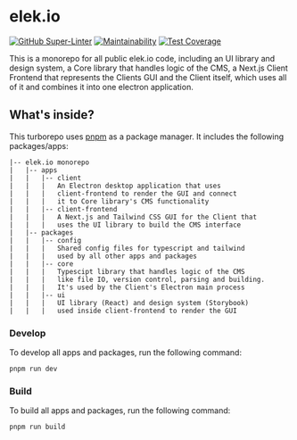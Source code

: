 # elek.io

[![GitHub Super-Linter](https://github.com/elek-io/elek.io/workflows/Lint%20Code%20Base/badge.svg)](https://github.com/marketplace/actions/super-linter)
[![Maintainability](https://api.codeclimate.com/v1/badges/01462e6a23d258bea092/maintainability)](https://codeclimate.com/github/elek-io/elek.io/maintainability)
[![Test Coverage](https://api.codeclimate.com/v1/badges/01462e6a23d258bea092/test_coverage)](https://codeclimate.com/github/elek-io/elek.io/test_coverage)

This is a monorepo for all public elek.io code, including an UI library and design system, a Core library that handles logic of the CMS, a Next.js Client Frontend that represents the Clients GUI and the Client itself, which uses all of it and combines it into one electron application.

## What's inside?

This turborepo uses [pnpm](https://pnpm.io) as a package manager. It includes the following packages/apps:

```
|-- elek.io monorepo
|   |-- apps
|   |   |-- client
|   |   |   An Electron desktop application that uses
|   |   |   client-frontend to render the GUI and connect
|   |   |   it to Core library's CMS functionality
|   |   |-- client-frontend
|   |   |   A Next.js and Tailwind CSS GUI for the Client that
|   |   |   uses the UI library to build the CMS interface
|   |-- packages
|   |   |-- config
|   |   |   Shared config files for typescript and tailwind
|   |   |   used by all other apps and packages
|   |   |-- core
|   |   |   Typescipt library that handles logic of the CMS
|   |   |   like file IO, version control, parsing and building.
|   |   |   It's used by the Client's Electron main process
|   |   |-- ui
|   |   |   UI library (React) and design system (Storybook)
|   |   |   used inside client-frontend to render the GUI
```

### Develop

To develop all apps and packages, run the following command:

```
pnpm run dev
```

### Build

To build all apps and packages, run the following command:

```
pnpm run build
```
